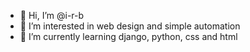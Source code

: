 - 👋 Hi, I’m @i-r-b
- 👀 I’m interested in web design and simple automation
- 🌱 I’m currently learning django, python, css and html

<!---
i-r-b/i-r-b is a ✨ special ✨ repository because its `README.md` (this file) appears on your GitHub profile.
You can click the Preview link to take a look at your changes.
--->
